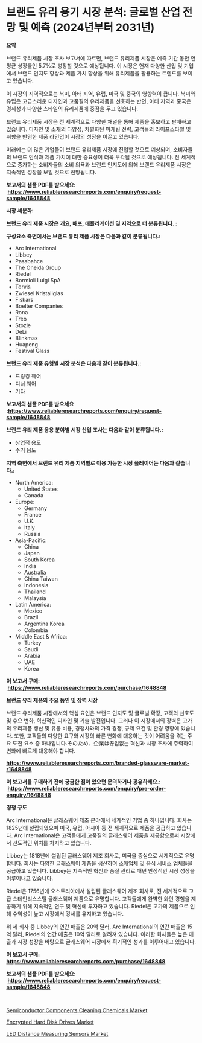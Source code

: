 <p><h1>브랜드 유리 용기 시장 분석: 글로벌 산업 전망 및 예측 (2024년부터 2031년)</h1></p><p><strong>요약</strong></p>
<p><p>브랜드 유리제품 시장 조사 보고서에 따르면, 브랜드 유리제품 시장은 예측 기간 동안 연평균 성장률인 5.7%로 성장할 것으로 예상됩니다. 이 시장은 현재 다양한 산업 및 기업에서 브랜드 인지도 향상과 제품 가치 향상을 위해 유리제품을 활용하는 트렌드를 보이고 있습니다.</p><p>이 시장의 지역적으로는 북미, 아태 지역, 유럽, 미국 및 중국의 영향력이 큽니다. 북미와 유럽은 고급스러운 디자인과 고품질의 유리제품을 선호하는 반면, 아태 지역과 중국은 경제성과 다양한 스타일의 유리제품에 중점을 두고 있습니다.</p><p>브랜드 유리제품 시장은 전 세계적으로 다양한 채널을 통해 제품을 홍보하고 판매하고 있습니다. 디자인 및 소재의 다양성, 차별화된 마케팅 전략, 고객들의 라이프스타일 및 취향을 반영한 제품 라인업이 시장의 성장을 이끌고 있습니다.</p><p>미래에는 더 많은 기업들이 브랜드 유리제품 시장에 진입할 것으로 예상되며, 소비자들의 브랜드 인식과 제품 가치에 대한 중요성이 더욱 부각될 것으로 예상됩니다. 전 세계적으로 증가하는 소비자들의 소비 의욕과 브랜드 인지도에 의해 브랜드 유리제품 시장은 지속적인 성장을 보일 것으로 전망됩니다.</p></p>
<p><strong>보고서의 샘플 PDF를 받으세요: &nbsp;<a href="https://www.reliableresearchreports.com/enquiry/request-sample/1648848">https://www.reliableresearchreports.com/enquiry/request-sample/1648848</a></strong></p>
<p><strong>시장 세분화:</strong></p>
<p><strong> 브랜드 유리 제품 시장은 개요, 배포, 애플리케이션 및 지역으로 더 분류됩니다. :</strong></p>
<p><strong>구성요소 측면에서는 브랜드 유리 제품 시장은 다음과 같이 분류됩니다.:</strong></p>
<p><ul><li>Arc International</li><li>Libbey</li><li>Pasabahce</li><li>The Oneida Group</li><li>Riedel</li><li>Bormioli Luigi SpA</li><li>Tervis</li><li>Zwiesel Kristallglas</li><li>Fiskars</li><li>Boelter Companies</li><li>Rona</li><li>Treo</li><li>Stozle</li><li>DeLi</li><li>Blinkmax</li><li>Huapeng</li><li>Festival Glass</li></ul></p>
<p><strong> 브랜드 유리 제품 유형별 시장 분석은 다음과 같이 분류됩니다.:</strong></p>
<p><ul><li>드링킹 웨어</li><li>디너 웨어</li><li>기타</li></ul></p>
<p><strong>보고서의 샘플 PDF를 받으세요 :<a href="https://www.reliableresearchreports.com/enquiry/request-sample/1648848">https://www.reliableresearchreports.com/enquiry/request-sample/1648848</a></strong></p>
<p><strong> 브랜드 유리 제품 응용 분야별 시장 산업 조사는 다음과 같이 분류됩니다.:</strong></p>
<p><ul><li>상업적 용도</li><li>주거 용도</li></ul></p>
<p><strong>지역 측면에서 브랜드 유리 제품 지역별로 이용 가능한 시장 플레이어는 다음과 같습니다.:</strong></p>
<p><ul>
    <li>
        North America:
        <ul>
            <li>United States</li>
            <li>Canada</li>
        </ul>
    </li>
    <li>
        Europe:
        <ul>
            <li>Germany</li>
            <li>France</li>
            <li>U.K.</li>
            <li>Italy</li>
            <li>Russia</li>
        </ul>
    </li>
    <li>
        Asia-Pacific:
        <ul>
            <li>China</li>
            <li>Japan</li>
            <li>South Korea</li>
            <li>India</li>
            <li>Australia</li>
            <li>China Taiwan</li>
            <li>Indonesia</li>
            <li>Thailand</li>
            <li>Malaysia</li>
        </ul>
    </li>
    <li>
        Latin America:
        <ul>
            <li>Mexico</li>
            <li>Brazil</li>
            <li>Argentina Korea</li>
            <li>Colombia</li>
        </ul>
    </li>
    <li>
        Middle East & Africa:
        <ul>
            <li>Turkey</li>
            <li>Saudi</li>
            <li>Arabia</li>
            <li>UAE</li>
            <li>Korea</li>
        </ul>
    </li>
    </ul></p>
<p><strong>이 보고서 구매: &nbsp;<a href="https://www.reliableresearchreports.com/purchase/1648848">https://www.reliableresearchreports.com/purchase/1648848</a></strong></p>
<p><strong>브랜드 유리 제품의 주요 동인 및 장벽 시장</strong></p>
<p><p>브랜드 유리제품 시장에서의 핵심 요인은 브랜드 인지도 및 글로벌 확장, 고객의 선호도 및 수요 변화, 혁신적인 디자인 및 기술 발전입니다. 그러나 이 시장에서의 장벽은 고가의 유리제품 생산 및 유통 비용, 경쟁사와의 가격 경쟁, 규제 요건 및 환경 영향에 있습니다. 또한, 고객들의 다양한 요구와 시장의 빠른 변화에 대응하는 것이 어려움을 겪는 주요 도전 요소 중 하나입니다.そのため、企業は끊임없는 혁신과 시장 조사에 주력하여 변화에 빠르게 대응해야 합니다.</p></p>
<p><strong><a href="https://www.reliableresearchreports.com/branded-glassware-market-r1648848">https://www.reliableresearchreports.com/branded-glassware-market-r1648848</a></strong></p>
<p><strong>이 보고서를 구매하기 전에 궁금한 점이 있으면 문의하거나 공유하세요.: &nbsp;<a href="https://www.reliableresearchreports.com/enquiry/pre-order-enquiry/1648848">https://www.reliableresearchreports.com/enquiry/pre-order-enquiry/1648848</a></strong></p>
<p><strong>경쟁 구도</strong></p>
<p><p>Arc International은 글래스웨어 제조 분야에서 세계적인 기업 중 하나입니다. 회사는 1825년에 설립되었으며 미국, 유럽, 아시아 등 전 세계적으로 제품을 공급하고 있습니다. Arc International은 고객들에게 고품질의 글래스웨어 제품을 제공함으로써 시장에서 선도적인 위치를 차지하고 있습니다.</p><p>Libbey는 1818년에 설립된 글래스웨어 제조 회사로, 미국을 중심으로 세계적으로 유명합니다. 회사는 다양한 글래스웨어 제품을 생산하며 소매업체 및 음식 서비스 업체들을 공급하고 있습니다. Libbey는 지속적인 혁신과 품질 관리로 매년 안정적인 시장 성장을 이루어내고 있습니다.</p><p>Riedel은 1756년에 오스트리아에서 설립된 글래스웨어 제조 회사로, 전 세계적으로 고급 스테인리스스틸 글래스웨어 제품으로 유명합니다. 고객들에게 완벽한 와인 경험을 제공하기 위해 지속적인 연구 및 혁신에 투자하고 있습니다. Riedel은 고가의 제품으로 인해 수익성이 높고 시장에서 강세를 유지하고 있습니다.</p><p>위 세 회사 중 Libbey의 연간 매출은 20억 달러, Arc International의 연간 매출은 15억 달러, Riedel의 연간 매출은 10억 달러로 알려져 있습니다. 이러한 회사들은 높은 매출과 시장 성장을 바탕으로 글래스웨어 시장에서 획기적인 성과를 이루어내고 있습니다.</p></p>
<p><strong>이 보고서 구매: &nbsp; <a href="https://www.reliableresearchreports.com/purchase/1648848">https://www.reliableresearchreports.com/purchase/1648848</a></strong></p>
<p><strong>보고서의 샘플 PDF를 받으세요: &nbsp;<a href="https://www.reliableresearchreports.com/enquiry/request-sample/1648848">https://www.reliableresearchreports.com/enquiry/request-sample/1648848</a></strong><strong></strong></p>
<p>&nbsp;</p>
<p><p><a href="https://www.linkedin.com/pulse/semiconductor-components-cleaning-chemicals-market-exploring-0em3c?trackingId=Ucs5AwEq%2Fj%2F2hqPHed4XMQ%3D%3D">Semiconductor Components Cleaning Chemicals Market</a></p><p><a href="https://www.linkedin.com/pulse/encrypted-hard-disk-drives-market-report-reveals-latest-trends-zyijc?trackingId=ZIl0AO5jH87mipe19WtKtQ%3D%3D">Encrypted Hard Disk Drives Market</a></p><p><a href="https://www.linkedin.com/pulse/led-distance-measuring-sensors-market-insight-trends-growth-4uuqc?trackingId=XIwq1JBKius9Al9UlOxrSA%3D%3D">LED Distance Measuring Sensors Market</a></p></p>